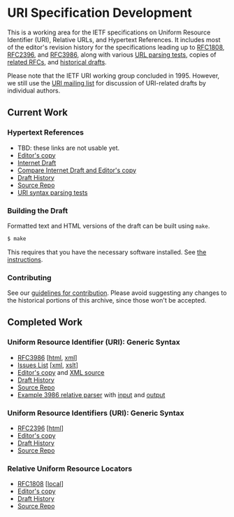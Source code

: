 # URI Specification Development

This is a working area for the IETF specifications on
Uniform Resource Identifier (URI), Relative URLs, and Hypertext References.
It includes most of the editor's revision history
for the specifications leading up to
[RFC1808](https://tools.ietf.org/html/rfc1808),
[RFC2396](https://tools.ietf.org/html/rfc2396), and
[RFC3986](https://tools.ietf.org/html/rfc3986), along with various
[URL parsing tests](https://dwid-org.github.io/uri/test/), copies of
[related RFCs](https://dwid-org.github.io/uri/rfc/), and
[historical drafts](https://dwid-org.github.io/uri/historical/index.html).

Please note that the IETF URI working group concluded in 1995. However,
we still use the [URI mailing list](https://lists.w3.org/Archives/Public/uri/)
for discussion of URI-related drafts by individual authors.

## Current Work

### Hypertext References

* TBD: these links are not usable yet.
* [Editor's copy](https://dwid-org.github.io/uri/href-2017/draft-fielding-uri-href.html)
* [Internet Draft](https://tools.ietf.org/html/draft-fielding-uri-href)
* [Compare Internet Draft and Editor's copy](https://tools.ietf.org/rfcdiff?url1=https://tools.ietf.org/id/draft-fielding-uri-href&url2=https://dwid-org.github.io/uri/href-2017/draft-fielding-uri-href.txt)
* [Draft History](https://datatracker.ietf.org/doc/draft-fielding-uri-href/)
* [Source Repo](https://github.com/dwid-org/uri/tree/master/href-2017)
* [URI syntax parsing tests](https://dwid-org.github.io/uri/test/index.html)

### Building the Draft

Formatted text and HTML versions of the draft can be built using `make`.

```sh
$ make
```

This requires that you have the necessary software installed.  See [the
instructions](https://github.com/martinthomson/i-d-template/blob/master/doc/SETUP.md).

### Contributing

See our
[guidelines for contribution](https://github.com/quicwg/base-drafts/blob/master/CONTRIBUTING.md).
Please avoid suggesting any changes to the historical portions of this archive,
since those won't be accepted.

## Completed Work

### Uniform Resource Identifier (URI): Generic Syntax

* [RFC3986](https://tools.ietf.org/html/rfc3986) \[[html](https://dwid-org.github.io/uri/rfc/rfc3986.html), [xml](https://dwid-org.github.io/uri/rfc/rfc3986.xml)\]
* [Issues List](https://dwid-org.github.io/uri/rev-2002/issues.html) \[[xml](https://dwid-org.github.io/uri/rev-2002/issues.xml), [xslt](https://dwid-org.github.io/uri/rev-2002/issuelist.xslt)\]
* [Editor's copy](https://dwid-org.github.io/uri/rev-2002/rfc2396bis.html) and [XML source](https://dwid-org.github.io/uri/rev-2002/rfc2396bis.xml)
* [Draft History](https://datatracker.ietf.org/doc/rfc3986/)
* [Source Repo](https://github.com/dwid-org/uri/tree/master/rev-2002)
* [Example 3986 relative parser](https://dwid-org.github.io/uri/rev-2002/uri_test.pl) with [input](https://dwid-org.github.io/uri/rev-2002/example_uri_refs.txt) and [output](https://dwid-org.github.io/uri/rev-2002/example_uri_refs.out)

### Uniform Resource Identifiers (URI): Generic Syntax

* [RFC2396](https://tools.ietf.org/html/rfc2396) \[[html](https://dwid-org.github.io/uri/rfc/rfc2396.html)\]
* [Editor's copy](https://dwid-org.github.io/uri/rev-1997/uri.txt)
* [Draft History](https://datatracker.ietf.org/doc/rfc2396/)
* [Source Repo](https://github.com/dwid-org/uri/tree/master/rev-1997)

### Relative Uniform Resource Locators

* [RFC1808](https://tools.ietf.org/html/rfc1808) \[[local](https://dwid-org.github.io/uri/rfc/rfc1808.txt)\]
* [Editor's copy](https://dwid-org.github.io/uri/rev-1994/rurl-spec.txt)
* [Draft History](https://datatracker.ietf.org/doc/rfc1808/)
* [Source Repo](https://github.com/dwid-org/uri/tree/master/rev-1994)

